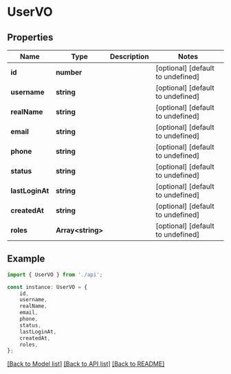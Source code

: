 # UserVO


## Properties

Name | Type | Description | Notes
------------ | ------------- | ------------- | -------------
**id** | **number** |  | [optional] [default to undefined]
**username** | **string** |  | [optional] [default to undefined]
**realName** | **string** |  | [optional] [default to undefined]
**email** | **string** |  | [optional] [default to undefined]
**phone** | **string** |  | [optional] [default to undefined]
**status** | **string** |  | [optional] [default to undefined]
**lastLoginAt** | **string** |  | [optional] [default to undefined]
**createdAt** | **string** |  | [optional] [default to undefined]
**roles** | **Array&lt;string&gt;** |  | [optional] [default to undefined]

## Example

```typescript
import { UserVO } from './api';

const instance: UserVO = {
    id,
    username,
    realName,
    email,
    phone,
    status,
    lastLoginAt,
    createdAt,
    roles,
};
```

[[Back to Model list]](../README.md#documentation-for-models) [[Back to API list]](../README.md#documentation-for-api-endpoints) [[Back to README]](../README.md)
